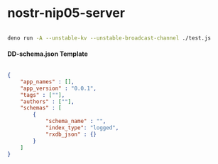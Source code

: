 # nostr-nip05-server


``` bash

deno run -A --unstable-kv --unstable-broadcast-channel ./test.js

```

#### DD-schema.json Template

``` JSON

{
    "app_names" : [],
    "app_version" : "0.0.1",
    "tags" : [""],
    "authors" : [""],
    "schemas" : [
        {
            "schema_name" : "",
            "index_type": "logged",
            "rxdb_json" : {}
        }
    ]
}

```
